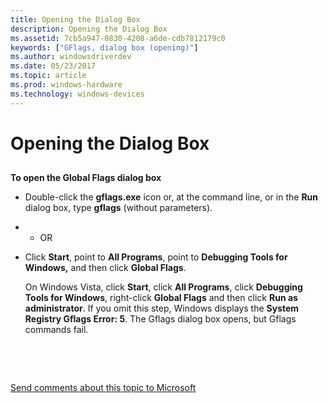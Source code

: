 ```yaml
---
title: Opening the Dialog Box
description: Opening the Dialog Box
ms.assetid: 7cb5a947-0830-4208-a6de-cdb7812179c0
keywords: ["GFlags, dialog box (opening)"]
ms.author: windowsdriverdev
ms.date: 05/23/2017
ms.topic: article
ms.prod: windows-hardware
ms.technology: windows-devices
---
```


# Opening the Dialog Box


## <span id="ddk_opening_the_dialog_box_dtools"></span><span id="DDK_OPENING_THE_DIALOG_BOX_DTOOLS"></span>


**To open the Global Flags dialog box**

-   Double-click the **gflags.exe** icon or, at the command line, or in the **Run** dialog box, type **gflags** (without parameters).

-   - OR

-   Click **Start**, point to **All Programs**, point to **Debugging Tools for Windows,** and then click **Global Flags**.

    On Windows Vista, click **Start**, click **All Programs**, click **Debugging Tools for Windows**, right-click **Global Flags** and then click **Run as administrator**. If you omit this step, Windows displays the **System Registry Gflags Error: 5**. The Gflags dialog box opens, but Gflags commands fail.

 

 

[Send comments about this topic to Microsoft](mailto:wsddocfb@microsoft.com?subject=Documentation%20feedback%20[debugger\debugger]:%20Opening%20the%20Dialog%20Box%20%20RELEASE:%20%285/15/2017%29&body=%0A%0APRIVACY%20STATEMENT%0A%0AWe%20use%20your%20feedback%20to%20improve%20the%20documentation.%20We%20don't%20use%20your%20email%20address%20for%20any%20other%20purpose,%20and%20we'll%20remove%20your%20email%20address%20from%20our%20system%20after%20the%20issue%20that%20you're%20reporting%20is%20fixed.%20While%20we're%20working%20to%20fix%20this%20issue,%20we%20might%20send%20you%20an%20email%20message%20to%20ask%20for%20more%20info.%20Later,%20we%20might%20also%20send%20you%20an%20email%20message%20to%20let%20you%20know%20that%20we've%20addressed%20your%20feedback.%0A%0AFor%20more%20info%20about%20Microsoft's%20privacy%20policy,%20see%20http://privacy.microsoft.com/default.aspx. "Send comments about this topic to Microsoft")




